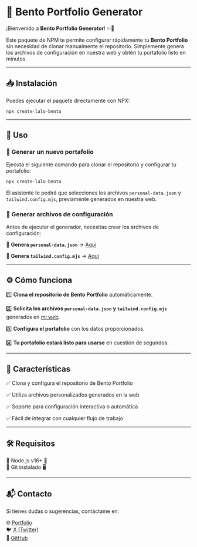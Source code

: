 # 🎨 Bento Portfolio Generator

¡Bienvenido a **Bento Portfolio Generator**! ✨🚀

Este paquete de NPM te permite configurar rápidamente tu **Bento Portfolio** sin necesidad de clonar manualmente el repositorio. Simplemente genera los archivos de configuración en nuestra web y obtén tu portafolio listo en minutos.

---

## 📥 Instalación

Puedes ejecutar el paquete directamente con NPX:

```sh
npx create-lalo-bento
```

---

## 🎯 Uso

### 🔹 Generar un nuevo portafolio

Ejecuta el siguiente comando para clonar el repositorio y configurar tu portafolio:

```sh
npx create-lalo-bento
```

El asistente te pedirá que selecciones los archivos `personal-data.json` y `tailwind.config.mjs`, previamente generados en nuestra web.

### 🔹 Generar archivos de configuración

Antes de ejecutar el generador, necesitas crear los archivos de configuración:

📌 **Genera `personal-data.json`** → [Aquí](https://bento-create.azaldev.com/data)

🎨 **Genera `tailwind.config.mjs`** → [Aquí](https://bento-create.azaldev.com/style)

---

## ⚙️ Cómo funciona

1️⃣ **Clona el repositorio de Bento Portfolio** automáticamente.

2️⃣ **Solicita los archivos `personal-data.json` y `tailwind.config.mjs`** generados en [mi web](https://bento-create.azaldev.com).

3️⃣ **Configura el portafolio** con los datos proporcionados.

4️⃣ **Tu portafolio estará listo para usarse** en cuestión de segundos.


---

## 🌟 Características

✅ Clona y configura el repositorio de Bento Portfolio

✅ Utiliza archivos personalizados generados en la web

✅ Soporte para configuración interactiva o automática

✅ Fácil de integrar con cualquier flujo de trabajo


---

## 🛠 Requisitos

🔹 Node.js v16+ 📌  
🔹 Git instalado 🖥️

---

## 📬 Contacto

Si tienes dudas o sugerencias, contáctame en:

🌐 [Portfolio](https://lalo.lol/me)  
🐦 [X (Twitter)](https://lalo.lol/x)  
📂 [GitHub](https://lalo.lol/gh)
